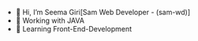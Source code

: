 - 👋 Hi, I’m Seema Giri[Sam Web Developer - (sam-wd)]
- 👀 Working with JAVA 
- 🌱 Learning Front-End-Development


<!---
sam-wd/sam-wd is a ✨ special ✨ repository because its `README.md` (this file) appears on your GitHub profile.
You can click the Preview link to take a look at your changes.
--->
